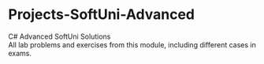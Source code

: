 # Projects-SoftUni-Advanced<br>
C# Advanced SoftUni Solutions <br>
All lab problems and exercises from this module, including different cases in exams.

